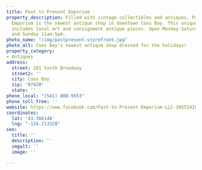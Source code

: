 ```yaml
---
title: Past to Present Emporium
property_description: Filled with vintage collectibles and antiques, Past to Present
  Emporium is the newest antique shop in downtown Coos Bay. This unique shop also
  includes local art and consignment antique pieces. Open Monday-Saturday 10am-5pm
  and Sunday 11am-5pm.
photo_name: "/img/pastpresent-storefront.jpg"
photo_alt: Coos Bay's newest antique shop dressed for the holidays!
property_category:
- Antiques
address:
  street: 281 South Broadway
  street2: ''
  city: Coos Bay
  zip: '97420'
  state: ''
phone_local: "(541) 808-9553"
phone_toll_free: ''
website: https://www.facebook.com/Past-to-Present-Emporium-LLC-105514104657347
coordinates:
  lat: '43.366148'
  lng: "-124.213328"
seo:
  title: ''
  description: ''
  imgalt: ''
  image: ''

---
```

